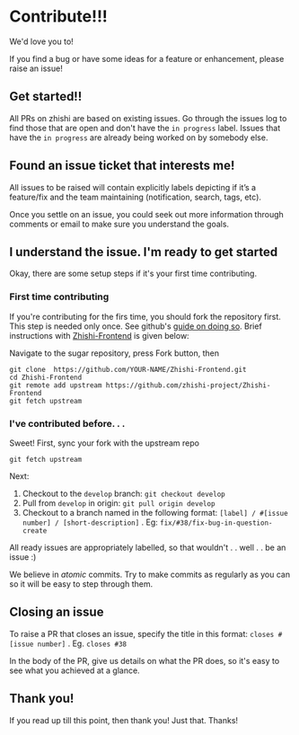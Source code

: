 # Contribute!!!

We'd love you to!

If you find a bug or have some ideas for a feature or enhancement, please raise an issue!


## Get started!!

All PRs on zhishi are based on existing issues. Go through the issues log to find those that are open and don't have the `in progress` label. Issues that have the `in progress` are already being worked on by somebody else.

## Found an issue ticket that interests me!

All issues to be raised will contain explicitly labels depicting if it’s a feature/fix and the team maintaining (notification, search, tags, etc).

Once you settle on an issue, you could seek out more information through comments or email to make sure you understand the goals.


## I understand the issue. I'm ready to get started

Okay, there are some setup steps if it's your first time contributing.

### First time contributing

If you're contributing for the firs time, you should fork the repository first. This step is needed only once. See github's [guide on doing so](https://help.github.com/articles/fork-a-repo/). Brief instructions with [Zhishi-Frontend](zhishi.andela.com) is given below:

Navigate to the sugar repository, press Fork button, then

    git clone  https://github.com/YOUR-NAME/Zhishi-Frontend.git
    cd Zhishi-Frontend
    git remote add upstream https://github.com/zhishi-project/Zhishi-Frontend
    git fetch upstream

### I've contributed before. . .

Sweet! First, sync your fork with the upstream repo

    git fetch upstream


Next:

1. Checkout to the `develop` branch: `git checkout develop`
2. Pull from `develop` in origin: `git pull origin develop`
3. Checkout to a branch named in the following format:
`[label] / #[issue number] / [short-description]` .
Eg: `fix/#38/fix-bug-in-question-create`

All ready issues are appropriately labelled, so that wouldn't . . well . . be an issue :)

We believe in _atomic_ commits. Try to make commits as regularly as you can so it will be easy to step through them.

## Closing an issue

To raise a PR that closes an issue, specify the title in this format: `closes #[issue number]` . Eg. `closes #38`

In the body of the PR, give us details on what the PR does, so it's easy to see what you achieved at a glance.

## Thank you!

If you read up till this point, then thank you! Just that. Thanks!
